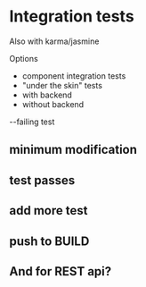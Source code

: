 # Integration tests
Also with karma/jasmine

Options
* component integration tests
* "under the skin" tests
* with backend 
* without backend

--failing test

## minimum modification

## test passes

## add more test

## push to BUILD


## And for REST api?
